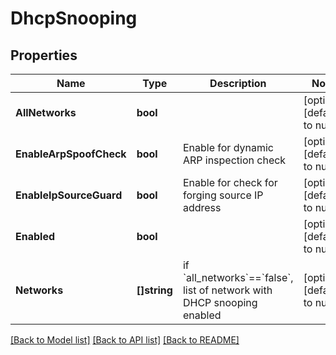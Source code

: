 # DhcpSnooping

## Properties
Name | Type | Description | Notes
------------ | ------------- | ------------- | -------------
**AllNetworks** | **bool** |  | [optional] [default to null]
**EnableArpSpoofCheck** | **bool** | Enable for dynamic ARP inspection check | [optional] [default to null]
**EnableIpSourceGuard** | **bool** | Enable for check for forging source IP address | [optional] [default to null]
**Enabled** | **bool** |  | [optional] [default to null]
**Networks** | **[]string** | if &#x60;all_networks&#x60;&#x3D;&#x3D;&#x60;false&#x60;, list of network with DHCP snooping enabled | [optional] [default to null]

[[Back to Model list]](../README.md#documentation-for-models) [[Back to API list]](../README.md#documentation-for-api-endpoints) [[Back to README]](../README.md)


